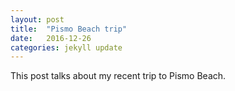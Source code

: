 ```yaml
---
layout: post
title:  "Pismo Beach trip"
date:   2016-12-26
categories: jekyll update
---
```


This post talks about my recent trip to Pismo Beach.
